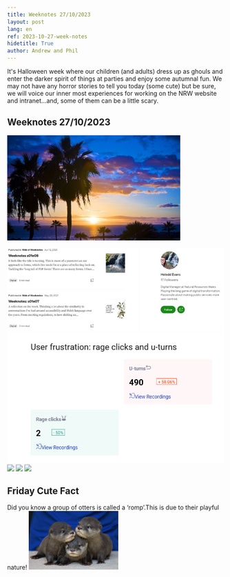 ```yaml
---
title: Weeknotes 27/10/2023
layout: post
lang: en
ref: 2023-10-27-week-notes
hidetitle: True
author: Andrew and Phil
---
```


It's Halloween week where our children (and adults) dress up as ghouls and enter the darker spirit of things at parties and enjoy some autumnal fun. We may not have any horror stories to tell you today (some cute) but be sure, we will voice our inner most experiences for working on the NRW website and intranet...and, some of them can be a little scary.

## Weeknotes 27/10/2023 ##

![Sunset views](https://github.com/nrw-digital/week-notes/blob/75dc6aeaeb08ef8441f15c78154d1434f681778f/images/CanariaPhil.png?raw=true)


![Weeknotes screen grab](https://github.com/nrw-digital/week-notes/blob/988f060676bcb951c6a31adb1b5b1f27eb7d8366/images/Weeknotes%20image.png?raw=true)
![User feedback screen](https://github.com/nrw-digital/week-notes/blob/ff9fa96f20cca54372d89f0663e868a632e5c124/images/user%20feedback%20from%20NRW%20website.PNG?raw=true)
![](?raw=true)
![](?raw=true)
![](?raw=true)





## Friday Cute Fact ##
Did you know a group of otters is called a ‘romp’.This is due to their playful nature!  ![otterly cute](https://github.com/nrw-digital/week-notes/blob/4f57d48b1928c6083cd84f5b66cd26bfb05b8051/images/otterlycute.png?raw=true) 
